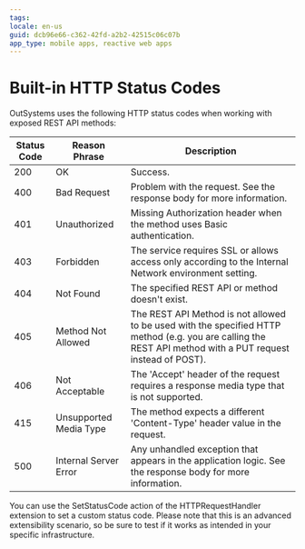 ```yaml
---
tags: 
locale: en-us
guid: dcb96e66-c362-42fd-a2b2-42515c06c07b
app_type: mobile apps, reactive web apps
---
```


# Built-in HTTP Status Codes

OutSystems uses the following HTTP status codes when working with exposed REST API methods:

Status Code | Reason Phrase | Description  
---|---|---  
200 | OK | Success.  
400 | Bad Request | Problem with the request. See the response body for more information.  
401 | Unauthorized | Missing Authorization header when the method uses Basic authentication. 
403 | Forbidden | The service requires SSL or allows access only according to the Internal Network environment setting.  
404 | Not Found | The specified REST API or method doesn't exist.  
405 | Method Not Allowed | The REST API Method is not allowed to be used with the specified HTTP method (e.g. you are calling the REST API method with a PUT request instead of POST).  
406 | Not Acceptable | The 'Accept' header of the request requires a response media type that is not supported.  
415 | Unsupported Media Type | The method expects a different 'Content-Type' header value in the request.  
500 | Internal Server Error | Any unhandled exception that appears in the application logic. See the response body for more information.  

You can use the SetStatusCode action of the HTTPRequestHandler extension to set a custom status code. Please note that this is an advanced extensibility scenario, so be sure to test if it works as intended in your specific infrastructure.
